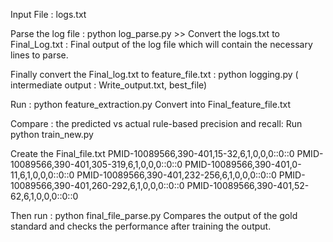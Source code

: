 
Input File : logs.txt

Parse the log file :
	python log_parse.py >> Convert the logs.txt to Final_Log.txt : Final output of the log file which will contain the necessary lines to parse.

Finally convert the Final_log.txt to feature_file.txt :
	python logging.py ( intermediate output : Write_output.txt, best_file)

Run : python feature_extraction.py
	Convert into Final_feature_file.txt

Compare : the predicted vs actual rule-based precision and recall:
	Run python train_new.py

Create the Final_file.txt
PMID-10089566,390-401,15-32,6,1,0,0,0::0::0
PMID-10089566,390-401,305-319,6,1,0,0,0::0::0
PMID-10089566,390-401,0-11,6,1,0,0,0::0::0
PMID-10089566,390-401,232-256,6,1,0,0,0::0::0
PMID-10089566,390-401,260-292,6,1,0,0,0::0::0
PMID-10089566,390-401,52-62,6,1,0,0,0::0::0

Then run : python final_file_parse.py
	Compares the output of the gold standard and checks the performance after training the output.



